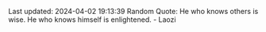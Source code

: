 Last updated: 2024-04-02 19:13:39
Random Quote: He who knows others is wise. He who knows himself is enlightened. - Laozi